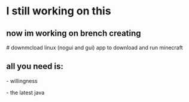 <h1>I still working on this</h1>
<h2>now im working on brench creating</h2>
# downmcload
linux (nogui and gui) app to download and run minecraft

<h2>all you need is:</h2>
<p>- willingness</p>
<p>- the latest java</p>

